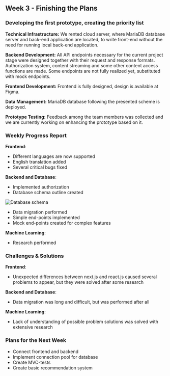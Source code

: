 ## **Week 3 - Finishing the Plans**

### **Developing the first prototype, creating the priority list**

**Technical Infrastructure:**
We rented cloud server, where MariaDB database server and back-end application are located, to write front-end without the need for running local back-end application.

**Backend Development:**
All API endpoints necessary for the current project stage were designed together with their request and response formats. Authorization system, content streaming and some other content access functions are made. Some endpoints are not fully realized yet, substituted with mock endpoints.

**Frontend Development:**
Frontend is fully designed, design is available at Figma.

**Data Management:**
MariaDB database following the presented scheme is deployed.

**Prototype Testing:**
Feedback among the team members was collected and we are currently working on enhancing the prototype based on it.


### **Weekly Progress Report**
**Frontend**:
- Different languages are now supported
- English translation added
- Several critical bugs fixed

**Backend and Database**:
- Implemented authorization
- Database schema outline created

![Database schema](/2024/SmashUp/week3/database_schema.png)

- Data migration performed
- Simple end-points implemented
- Mock end-points created for complex features

**Machine Learning**:
- Research performed

### **Challenges & Solutions**

**Frontend**:
- Unexpected differences between next.js and react.js caused several problems to appear, but they were solved after some research

**Backend and Database**:
- Data migration was long and difficult, but was performed after all

**Machine Learning**:
- Lack of understanding of possible problem solutions was solved with extensive research

### **Plans for the Next Week**
- Connect frontend and backend
- Implement connection pool for database
- Create MVC-tests
- Create basic recommendation system
